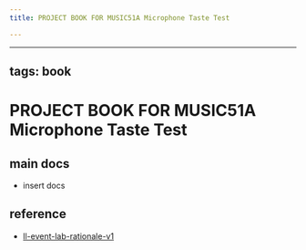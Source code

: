 ```yaml
---
title: PROJECT BOOK FOR MUSIC51A Microphone Taste Test

---
```



---
tags: book
---

PROJECT BOOK FOR MUSIC51A Microphone Taste Test
===

main docs
---

- insert docs

reference
---

- [ll-event-lab-rationale-v1](/AunryFEcRm6SG8qAbHAyIw)

